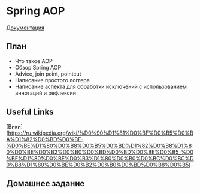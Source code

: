 # Spring AOP

[Документация](http://docs.spring.io/spring/docs/current/spring-framework-reference/html/aop.html)

## План

+ Что такое AOP
+ Обзор Spring AOP
+ Advice, join point, pointcut
+ Написание простого логгера
+ Написание аспекта для обработки исключений с использованием аннотаций и рефлексии


## Useful Links

[Вики] (https://ru.wikipedia.org/wiki/%D0%90%D1%81%D0%BF%D0%B5%D0%BA%D1%82%D0%BD%D0%BE-%D0%BE%D1%80%D0%B8%D0%B5%D0%BD%D1%82%D0%B8%D1%80%D0%BE%D0%B2%D0%B0%D0%BD%D0%BD%D0%BE%D0%B5_%D0%BF%D1%80%D0%BE%D0%B3%D1%80%D0%B0%D0%BC%D0%BC%D0%B8%D1%80%D0%BE%D0%B2%D0%B0%D0%BD%D0%B8%D0%B5)

## Домашнее задание


